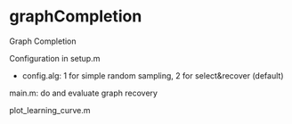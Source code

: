 # graphCompletion
Graph Completion 

Configuration in setup.m
- config.alg: 1 for simple random sampling, 2 for select&recover (default)

main.m: do and evaluate graph recovery

plot_learning_curve.m
